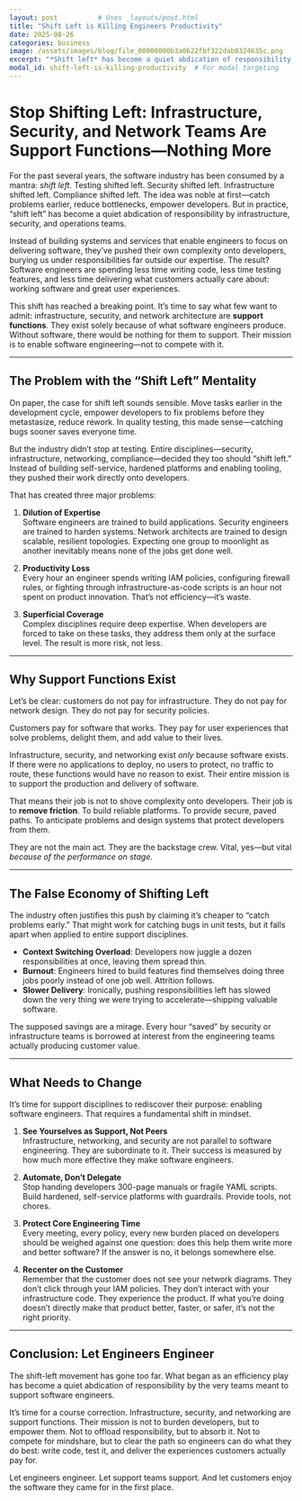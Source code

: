 ```yaml
---
layout: post          # Uses _layouts/post.html
title: "Shift Left is Killing Engineers Productivity"
date: 2025-08-26
categories: business
image: /assets/images/blog/file_00000000b3a0622fbf322dab8324635c.png
excerpt: "*Shift left* has become a quiet abdication of responsibility by infrastructure, security, and operations teams."
modal_id: shift-left-is-killing-productivity  # For modal targeting
---
```

# Stop Shifting Left: Infrastructure, Security, and Network Teams Are Support Functions—Nothing More

For the past several years, the software industry has been consumed by a mantra: *shift left.* Testing shifted left. Security shifted left. Infrastructure shifted left. Compliance shifted left. The idea was noble at first—catch problems earlier, reduce bottlenecks, empower developers. But in practice, “shift left” has become a quiet abdication of responsibility by infrastructure, security, and operations teams.

Instead of building systems and services that enable engineers to focus on delivering software, they’ve pushed their own complexity onto developers, burying us under responsibilities far outside our expertise. The result? Software engineers are spending less time writing code, less time testing features, and less time delivering what customers actually care about: working software and great user experiences.

This shift has reached a breaking point. It’s time to say what few want to admit: infrastructure, security, and network architecture are **support functions**. They exist solely because of what software engineers produce. Without software, there would be nothing for them to support. Their mission is to enable software engineering—not to compete with it.

---

## The Problem with the “Shift Left” Mentality

On paper, the case for shift left sounds sensible. Move tasks earlier in the development cycle, empower developers to fix problems before they metastasize, reduce rework. In quality testing, this made sense—catching bugs sooner saves everyone time.

But the industry didn’t stop at testing. Entire disciplines—security, infrastructure, networking, compliance—decided they too should “shift left.” Instead of building self-service, hardened platforms and enabling tooling, they pushed their work directly onto developers.

That has created three major problems:

1. **Dilution of Expertise**  
   Software engineers are trained to build applications. Security engineers are trained to harden systems. Network architects are trained to design scalable, resilient topologies. Expecting one group to moonlight as another inevitably means none of the jobs get done well.

2. **Productivity Loss**  
   Every hour an engineer spends writing IAM policies, configuring firewall rules, or fighting through infrastructure-as-code scripts is an hour not spent on product innovation. That’s not efficiency—it’s waste.

3. **Superficial Coverage**  
   Complex disciplines require deep expertise. When developers are forced to take on these tasks, they address them only at the surface level. The result is more risk, not less.

---

## Why Support Functions Exist

Let’s be clear: customers do not pay for infrastructure. They do not pay for network design. They do not pay for security policies.

Customers pay for software that works. They pay for user experiences that solve problems, delight them, and add value to their lives.

Infrastructure, security, and networking exist *only* because software exists. If there were no applications to deploy, no users to protect, no traffic to route, these functions would have no reason to exist. Their entire mission is to support the production and delivery of software.

That means their job is not to shove complexity onto developers. Their job is to **remove friction**. To build reliable platforms. To provide secure, paved paths. To anticipate problems and design systems that protect developers from them.

They are not the main act. They are the backstage crew. Vital, yes—but vital *because of the performance on stage.*

---

## The False Economy of Shifting Left

The industry often justifies this push by claiming it’s cheaper to “catch problems early.” That might work for catching bugs in unit tests, but it falls apart when applied to entire support disciplines.

- **Context Switching Overload**: Developers now juggle a dozen responsibilities at once, leaving them spread thin.  
- **Burnout**: Engineers hired to build features find themselves doing three jobs poorly instead of one job well. Attrition follows.  
- **Slower Delivery**: Ironically, pushing responsibilities left has slowed down the very thing we were trying to accelerate—shipping valuable software.

The supposed savings are a mirage. Every hour “saved” by security or infrastructure teams is borrowed at interest from the engineering teams actually producing customer value.

---

## What Needs to Change

It’s time for support disciplines to rediscover their purpose: enabling software engineers. That requires a fundamental shift in mindset.

1. **See Yourselves as Support, Not Peers**  
   Infrastructure, networking, and security are not parallel to software engineering. They are subordinate to it. Their success is measured by how much more effective they make software engineers.

2. **Automate, Don’t Delegate**  
   Stop handing developers 300-page manuals or fragile YAML scripts. Build hardened, self-service platforms with guardrails. Provide tools, not chores.

3. **Protect Core Engineering Time**  
   Every meeting, every policy, every new burden placed on developers should be weighed against one question: does this help them write more and better software? If the answer is no, it belongs somewhere else.

4. **Recenter on the Customer**  
   Remember that the customer does not see your network diagrams. They don’t click through your IAM policies. They don’t interact with your infrastructure code. They experience the product. If what you’re doing doesn’t directly make that product better, faster, or safer, it’s not the right priority.

---

## Conclusion: Let Engineers Engineer

The shift-left movement has gone too far. What began as an efficiency play has become a quiet abdication of responsibility by the very teams meant to support software engineers.

It’s time for a course correction. Infrastructure, security, and networking are support functions. Their mission is not to burden developers, but to empower them. Not to offload responsibility, but to absorb it. Not to compete for mindshare, but to clear the path so engineers can do what they do best: write code, test it, and deliver the experiences customers actually pay for.

Let engineers engineer. Let support teams support. And let customers enjoy the software they came for in the first place.
